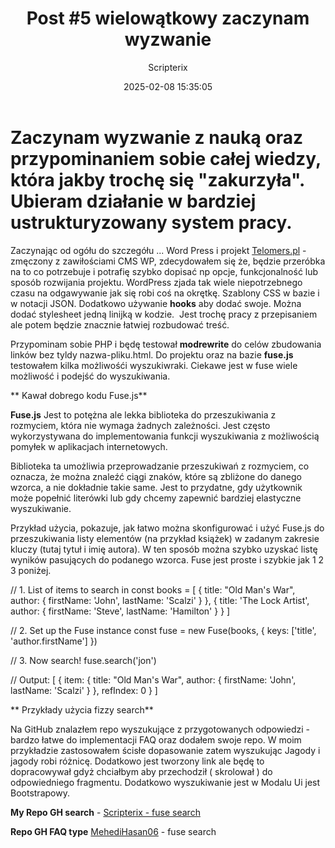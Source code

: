 ﻿---
title: "Post #5 wielowątkowy zaczynam wyzwanie"
date: 2025-02-08 15:35:05
author: Scripterix
slug: 5-post
post_id: 145
categories:
  - "Coding Corner"
  - "Ogólne"
tags:
  - "fuse"
  - "fuse-search"
  - "fuseJS"
original_url: "https://opengateweb.com/posts/5-post/"
---

# Zaczynam wyzwanie z nauką oraz przypominaniem sobie całej wiedzy, która jakby trochę się "zakurzyła". Ubieram działanie w bardziej ustrukturyzowany system pracy.

Zaczynając od ogółu do szczegółu ... Word Press i projekt [Telomers.pl](https://telomers.pl) - zmęczony z zawiłościami CMS WP, zdecydowałem się że, będzie przeróbka na to co potrzebuje i potrafię szybko dopisać np opcje, funkcjonalność lub sposób rozwijania projektu. WordPress zjada tak wiele niepotrzebnego czasu na odgawywanie jak się robi coś na okrętkę. Szablony CSS w bazie i w notacji JSON. Dodatkowo używanie ****hooks**** aby dodać swoje. Można dodać stylesheet jedną linijką w kodzie.  Jest trochę pracy z przepisaniem ale potem będzie znacznie łatwiej rozbudować treść.

Przypominam sobie PHP i będę testował ****modrewrite**** do celów zbudowania linków bez tyldy nazwa-pliku.html. Do projektu oraz na bazie ****fuse.js**** testowałem kilka możliwośći wyszukiwraki. Ciekawe jest w fuse wiele możliwość i podejść do wyszukiwania.

** Kawał dobrego kodu Fuse.js**

**Fuse.js** Jest to potężna ale lekka biblioteka do przeszukiwania z rozmyciem, która nie wymaga żadnych zależności. Jest często wykorzystywana do implementowania funkcji wyszukiwania z możliwością pomyłek w aplikacjach internetowych.

Biblioteka ta umożliwia przeprowadzanie przeszukiwań z rozmyciem, co oznacza, że można znaleźć ciągi znaków, które są zbliżone do danego wzorca, a nie dokładnie takie same. Jest to przydatne, gdy użytkownik może popełnić literówki lub gdy chcemy zapewnić bardziej elastyczne wyszukiwanie.

Przykład użycia, pokazuje, jak łatwo można skonfigurować i użyć Fuse.js do przeszukiwania listy elementów (na przykład książek) w zadanym zakresie kluczy (tutaj tytuł i imię autora). W ten sposób można szybko uzyskać listę wyników pasujących do podanego wzorca. Fuse jest proste i szybkie jak 1 2 3 poniżej.

// 1. List of items to search in
const books = [
  {
    title: "Old Man's War",
    author: {
      firstName: 'John',
      lastName: 'Scalzi'
    }
  },
  {
    title: 'The Lock Artist',
    author: {
      firstName: 'Steve',
      lastName: 'Hamilton'
    }
  }
]

// 2. Set up the Fuse instance
const fuse = new Fuse(books, {
  keys: ['title', 'author.firstName']
})

// 3. Now search!
fuse.search('jon')

// Output:
 [
   {
   item: {
     title: "Old Man's War",
       author: {
         firstName: 'John',
         lastName: 'Scalzi'
       }
     },
     refIndex: 0
   }
 ]

** Przykłady użycia fizzy search**

Na GitHub znalazłem repo wyszukujące z przygotowanych odpowiedzi - bardzo łatwe do implementacji FAQ oraz dodałem swoje repo. W moim przykładzie zastosowałem ścisłe dopasowanie zatem wyszukując Jagody i jagody robi różnicę. Dodatkowo jest tworzony link ale będę to dopracowywał gdyż chciałbym aby przechodził ( skrolował ) do odpowiedniego fragmentu. Dodatkowo wyszukiwanie jest w Modalu Ui jest Bootstrapowy.

**My Repo GH search** - [Scripterix - fuse search](https://github.com/Scripterix/fuse-search) 

**Repo GH FAQ type** [MehediHasan06](https://github.com/MehediHasan06/fuzzy-search-fuseJs) - fuse search
